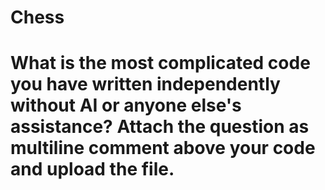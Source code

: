 # Chess
# What is the most complicated code you have written independently without AI or anyone else's assistance? Attach the question as multiline comment above your code and upload the file.
